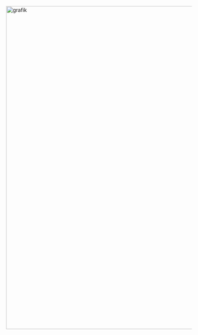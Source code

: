 <img width="674" height="875" alt="grafik" src="https://github.com/user-attachments/assets/feb615d5-fc88-46fd-8f38-875824fa7e34" />
